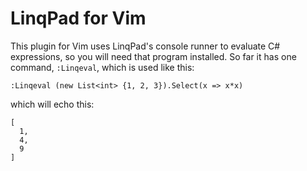 # LinqPad for Vim

This plugin for Vim uses LinqPad's console runner to evaluate C# expressions, so
you will need that program installed. So far it has one command, `:Linqeval`,
which is used like this:

    :Linqeval (new List<int> {1, 2, 3}).Select(x => x*x)

which will echo this:

    [
      1,
      4,
      9
    ]
